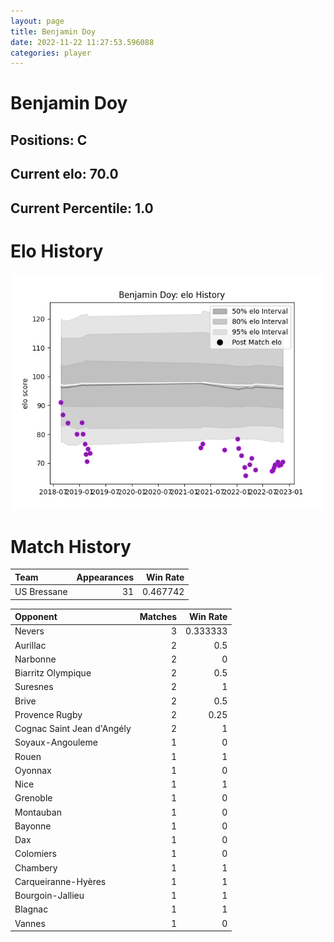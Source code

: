 ```yaml
---  
layout: page  
title: Benjamin Doy  
date: 2022-11-22 11:27:53.596088  
categories: player  
---
```

# Benjamin Doy

## Positions: C

## Current elo: 70.0

## Current Percentile: 1.0

# Elo History


![elo history](history_BenjaminDoy.png)
# Match History


| Team        |   Appearances |   Win Rate |
|:------------|--------------:|-----------:|
| US Bressane |            31 |   0.467742 |

| Opponent                   |   Matches |   Win Rate |
|:---------------------------|----------:|-----------:|
| Nevers                     |         3 |   0.333333 |
| Aurillac                   |         2 |   0.5      |
| Narbonne                   |         2 |   0        |
| Biarritz Olympique         |         2 |   0.5      |
| Suresnes                   |         2 |   1        |
| Brive                      |         2 |   0.5      |
| Provence Rugby             |         2 |   0.25     |
| Cognac Saint Jean d'Angély |         2 |   1        |
| Soyaux-Angouleme           |         1 |   0        |
| Rouen                      |         1 |   1        |
| Oyonnax                    |         1 |   0        |
| Nice                       |         1 |   1        |
| Grenoble                   |         1 |   0        |
| Montauban                  |         1 |   0        |
| Bayonne                    |         1 |   0        |
| Dax                        |         1 |   0        |
| Colomiers                  |         1 |   0        |
| Chambery                   |         1 |   1        |
| Carqueiranne-Hyères        |         1 |   1        |
| Bourgoin-Jallieu           |         1 |   1        |
| Blagnac                    |         1 |   1        |
| Vannes                     |         1 |   0        |